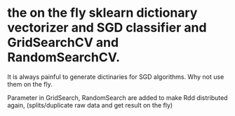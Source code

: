 # the on the fly sklearn dictionary vectorizer and SGD classifier and GridSearchCV and RandomSearchCV.

It is always painful to generate dictinaries for SGD algorithms. Why not use them on the fly.

Parameter in GridSearch, RandomSearch are added to make Rdd distributed again, (splits/duplicate raw data and get result on the fly)

